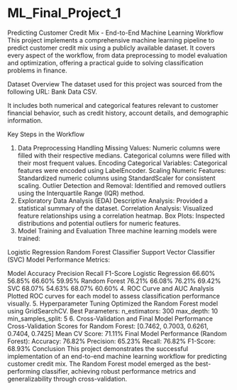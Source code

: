 # ML_Final_Project_1
Predicting Customer Credit Mix - End-to-End Machine Learning Workflow
This project implements a comprehensive machine learning pipeline to predict customer credit mix using a publicly available dataset. It covers every aspect of the workflow, from data preprocessing to model evaluation and optimization, offering a practical guide to solving classification problems in finance.

Dataset Overview
The dataset used for this project was sourced from the following URL:
Bank Data CSV.

It includes both numerical and categorical features relevant to customer financial behavior, such as credit history, account details, and demographic information.

Key Steps in the Workflow
1. Data Preprocessing
Handling Missing Values:
Numeric columns were filled with their respective medians.
Categorical columns were filled with their most frequent values.
Encoding Categorical Variables:
Categorical features were encoded using LabelEncoder.
Scaling Numeric Features:
Standardized numeric columns using StandardScaler for consistent scaling.
Outlier Detection and Removal:
Identified and removed outliers using the Interquartile Range (IQR) method.
2. Exploratory Data Analysis (EDA)
Descriptive Analysis:
Provided a statistical summary of the dataset.
Correlation Analysis:
Visualized feature relationships using a correlation heatmap.
Box Plots:
Inspected distributions and potential outliers for numeric features.
3. Model Training and Evaluation
Three machine learning models were trained:

Logistic Regression
Random Forest Classifier
Support Vector Classifier (SVC)
Model Performance Metrics:

Model	Accuracy	Precision	Recall	F1-Score
Logistic Regression	66.60%	56.85%	66.60%	59.95%
Random Forest	76.21%	66.08%	76.21%	69.42%
SVC	68.07%	54.63%	68.07%	60.60%
4. ROC Curve and AUC Analysis
Plotted ROC curves for each model to assess classification performance visually.
5. Hyperparameter Tuning
Optimized the Random Forest model using GridSearchCV.
Best Parameters:
n_estimators: 300
max_depth: 10
min_samples_split: 5
6. Cross-Validation and Final Model Performance
Cross-Validation Scores for Random Forest:
[0.7462, 0.7003, 0.6261, 0.7404, 0.7425]
Mean CV Score: 71.11%
Final Model Performance (Random Forest):
Accuracy: 76.82%
Precision: 65.23%
Recall: 76.82%
F1-Score: 68.93%
Conclusion
This project demonstrates the successful implementation of an end-to-end machine learning workflow for predicting customer credit mix. The Random Forest model emerged as the best-performing classifier, achieving robust performance metrics and generalizability through cross-validation.
